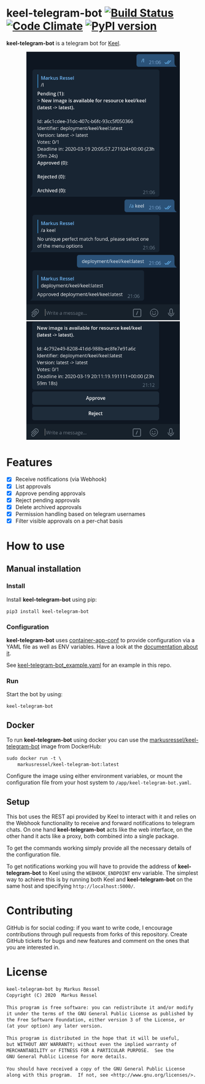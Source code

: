# keel-telegram-bot [![Build Status](https://img.shields.io/endpoint.svg?url=https%3A%2F%2Factions-badge.atrox.dev%2Fmarkusressel%2Fkeel-telegram-bot%2Fbadge%3Fref%3Dmaster&style=flat)](https://actions-badge.atrox.dev/markusressel/keel-telegram-bot/goto?ref=master) [![Code Climate](https://codeclimate.com/github/markusressel/keel-telegram-bot.svg)](https://codeclimate.com/github/markusressel/keel-telegram-bot) [![PyPI version](https://badge.fury.io/py/keel-telegram-bot.svg)](https://badge.fury.io/py/keel-telegram-bot)

**keel-telegram-bot** is a telegram bot for [Keel](https://keel.sh/).


<p align="center">
  <img src="/screenshots/commands.png" width="400"> <img src="/screenshots/approval.png" width="400"> 
</p>

# Features

* [x] Receive notifications (via Webhook)
* [x] List approvals
* [x] Approve pending approvals
* [x] Reject pending approvals
* [x] Delete archived approvals
* [x] Permission handling based on telegram usernames
* [x] Filter visible approvals on a per-chat basis

# How to use

## Manual installation

### Install

Install **keel-telegram-bot** using pip:

```shell
pip3 install keel-telegram-bot
```

### Configuration

**keel-telegram-bot** uses [container-app-conf](https://github.com/markusressel/container-app-conf)
to provide configuration via a YAML file as well as ENV variables. Have a look at the 
[documentation about it](https://github.com/markusressel/container-app-conf).

See [keel-telegram-bot_example.yaml](/keel-telegram-bot_example.yaml) for an example in this repo.

### Run

Start the bot by using:

```shell script
keel-telegram-bot
```

## Docker

To run **keel-telegram-bot** using docker you can use the [markusressel/keel-telegram-bot](https://hub.docker.com/r/markusressel/keel-telegram-bot) 
image from DockerHub:

```
sudo docker run -t \
    markusressel/keel-telegram-bot:latest
```

Configure the image using either environment variables, or mount the configuration
file from your host system to `/app/keel-telegram-bot.yaml`.

## Setup

This bot uses the REST api provided by Keel to interact with it
and relies on the Webhook functionality to receive and forward notifications
to telegram chats. On one hand **keel-telegram-bot** acts like the web 
interface, on the other hand it acts like a proxy, both combined into a 
single package.

To get the commands working simply provide all the necessary details of
the configuration file.

To get notifications working you will have to provide the address of 
**keel-telegram-bot** to Keel using the `WEBHOOK_ENDPOINT` env variable.
The simplest way to achieve this is by running both Keel and **keel-telegram-bot**
on the same host and specifying `http://localhost:5000/`.

# Contributing

GitHub is for social coding: if you want to write code, I encourage contributions through pull requests from forks
of this repository. Create GitHub tickets for bugs and new features and comment on the ones that you are interested in.

# License

```text
keel-telegram-bot by Markus Ressel
Copyright (C) 2020  Markus Ressel

This program is free software: you can redistribute it and/or modify
it under the terms of the GNU General Public License as published by
the Free Software Foundation, either version 3 of the License, or
(at your option) any later version.

This program is distributed in the hope that it will be useful,
but WITHOUT ANY WARRANTY; without even the implied warranty of
MERCHANTABILITY or FITNESS FOR A PARTICULAR PURPOSE.  See the
GNU General Public License for more details.

You should have received a copy of the GNU General Public License
along with this program.  If not, see <http://www.gnu.org/licenses/>.
```
